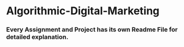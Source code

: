 # Algorithmic-Digital-Marketing

### Every Assignment and Project has its own Readme File for detailed explanation.
